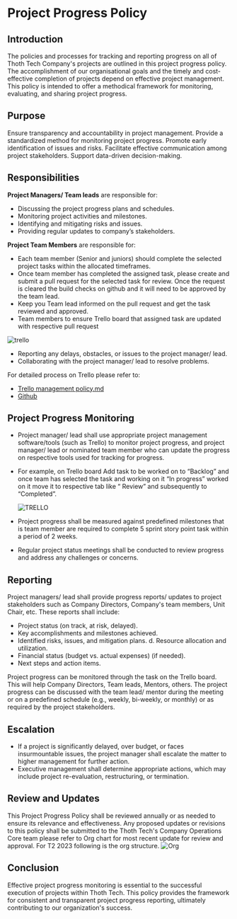 # Project Progress Policy

## Introduction

The policies and processes for tracking and reporting progress on all of Thoth Tech Company's
projects are outlined in this project progress policy. The accomplishment of our organisational
goals and the timely and cost-effective completion of projects depend on effective project
management. This policy is intended to offer a methodical framework for monitoring, evaluating, and
sharing project progress.

## Purpose

Ensure transparency and accountability in project management. Provide a standardized method for
monitoring project progress. Promote early identification of issues and risks. Facilitate effective
communication among project stakeholders. Support data-driven decision-making.

## Responsibilities

**Project Managers/ Team leads** are responsible for:

- Discussing the project progress plans and schedules.
- Monitoring project activities and milestones.
- Identifying and mitigating risks and issues.
- Providing regular updates to company’s stakeholders.

**Project Team Members** are responsible for:

- Each team member (Senior and juniors) should complete the selected project tasks within the
  allocated timeframes.
- Once team member has completed the assigned task, please create and submit a pull request for the
  selected task for review. Once the request is cleared the build checks on github and it will need
  to be approved by the team lead.
- Keep you Team lead informed on the pull request and get the task reviewed and approved.
- Team members to ensure Trello board that assigned task are updated with respective pull request

![trello](./images/Trellogitcommit.png)

- Reporting any delays, obstacles, or issues to the project manager/ lead.
- Collaborating with the project manager/ lead to resolve problems.

For detailed process on Trello please refer to:

- [Trello management policy.md](https://github.com/thoth-tech/Company-Operations/blob/main/Company%20Policy/Trello%20Management%20Policy/Associating%20Cards%20with%20GitHub%20Actions.md)
- [Github](https://github.com/thoth-tech/Company-Operations/blob/main/Company%20Policy/GitHub%20Company%20Policy.md)

## Project Progress Monitoring

- Project manager/ lead shall use appropriate project management software/tools (such as Trello) to
  monitor project progress, and project manager/ lead or nominated team member who can update the
  progress on respective tools used for tracking for progress.
- For example, on Trello board Add task to be worked on to “Backlog” and once team has selected the
  task and working on it “In progress” worked on it move it to respective tab like “ Review” and
  subsequently to “Completed”.

  ![TRELLO](./images/Trellogitcommit.png)

- Project progress shall be measured against predefined milestones that is team member are required
  to complete 5 sprint story point task within a period of 2 weeks.
- Regular project status meetings shall be conducted to review progress and address any challenges
  or concerns.

## Reporting

Project managers/ lead shall provide progress reports/ updates to project stakeholders such as
Company Directors, Company's team members, Unit Chair, etc. These reports shall include:

- Project status (on track, at risk, delayed).
- Key accomplishments and milestones achieved.
- Identified risks, issues, and mitigation plans. d. Resource allocation and utilization.
- Financial status (budget vs. actual expenses) (if needed).
- Next steps and action items.

Project progress can be monitored through the task on the Trello board. This will help Company
Directors, Team leads, Mentors, others. The project progress can be discussed with the team lead/
mentor during the meeting or on a predefined schedule (e.g., weekly, bi-weekly, or monthly) or as
required by the project stakeholders.

## Escalation

- If a project is significantly delayed, over budget, or faces insurmountable issues, the project
  manager shall escalate the matter to higher management for further action.
- Executive management shall determine appropriate actions, which may include project re-evaluation,
  restructuring, or termination.

## Review and Updates

This Project Progress Policy shall be reviewed annually or as needed to ensure its relevance and
effectiveness. Any proposed updates or revisions to this policy shall be submitted to the Thoth
Tech's Company Operations Core team please refer to Org chart for most recent update for review and
approval. For T2 2023 following is the org structure. ![Org](./images/image1.png)

## Conclusion

Effective project progress monitoring is essential to the successful execution of projects within
Thoth Tech. This policy provides the framework for consistent and transparent project progress
reporting, ultimately contributing to our organization's success.
